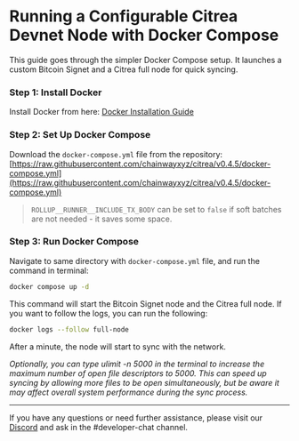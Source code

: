 # Running a Configurable Citrea Devnet Node with Docker Compose

This guide goes through the simpler Docker Compose setup. It launches a custom Bitcoin Signet and a Citrea full node for quick syncing.

### Step 1: Install Docker

Install Docker from here: [Docker Installation Guide](https://docs.docker.com/get-docker/)

### Step 2: Set Up Docker Compose

Download the `docker-compose.yml` file from the repository: [https://raw.githubusercontent.com/chainwayxyz/citrea/v0.4.5/docker-compose.yml](https://raw.githubusercontent.com/chainwayxyz/citrea/v0.4.5/docker-compose.yml)

> `ROLLUP__RUNNER__INCLUDE_TX_BODY` can be set to `false` if soft batches are not needed - it saves some space.

### Step 3: Run Docker Compose

Navigate to same directory with `docker-compose.yml` file, and run the command in terminal:

```sh
docker compose up -d
```

This command will start the Bitcoin Signet node and the Citrea full node. If you want to follow the logs, you can run the following:

```sh
docker logs --follow full-node
```

After a minute, the node will start to sync with the network.

_Optionally, you can type ulimit -n 5000 in the terminal to increase the maximum number of open file descriptors to 5000. This can speed up syncing by allowing more files to be open simultaneously, but be aware it may affect overall system performance during the sync process._

-------------------------

If you have any questions or need further assistance, please visit our [Discord](https://discord.gg/citrea) and ask in the #developer-chat channel.